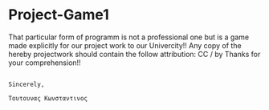 # Project-Game1
That particular form of programm is not a professional one but is a game made explicitly for our project work to our Univercity!!
Any copy of the hereby projectwork should contain the follow attribution: CC / by
Thanks for your comprehension!!

      
                                                                                                            Sincerely,
                                                                                                            Τουτουνας Κωνσταντινος
